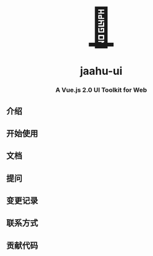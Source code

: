  
 <p align="center">
  <a href="">
    <a href="" style="font-size:100px" >
      🛴
    </a>
  </a>
</p>
<h1 align="center">jaahu-ui</h1>

<h3 align="center">A Vue.js 2.0 UI Toolkit for Web</h3>

## 介绍

## 开始使用

## 文档

## 提问

## 变更记录

## 联系方式

## 贡献代码
